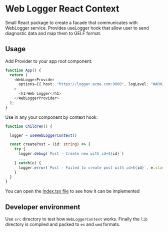 # Web Logger React Context

Small React package to create a facade that communicates with WebLogger service.
Provides useLogger hook that allow user to send diagnostic data and map them to GELF format.

## Usage

Add Provider to your app root component:

```typescript
function App() {
  return (
    <WebLoggerProvider
      options={{ host: "https://logger.acme.com:9000", logLevel: "WARNING" }}
    >
      <h1>Web Logger</h1>
    </WebLoggerProvider>
  );
}
```

Use in any your component by context hook:

```typescript
function Children() {

  logger = useWebLoggerContext()

  const createPost = (id: string) => {
    try {
      logger.debug(`Post - Create new with id=${id}`)
      ...
    } catch(e) {
      logger.error(`Post - Failed to create post with id=${id}`, e.stack)
    }
  }
}
```

You can open the [Index.tsx file](./src/index.tsx) to see how it can be implemented

## Developer environment

Use `src` directory to test how `WebLoggerContext` works. Finally the `lib` directory is compiled and packed to `es` and `umd` formats.
